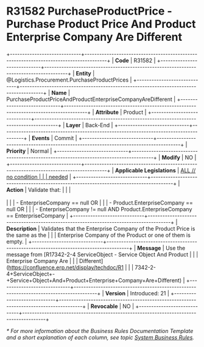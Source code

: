﻿---
erp.type: business-rule
erp.entity: Logistics.Procurement.PurchaseProductPrices
---

# R31582 PurchaseProductPrice - Purchase Product Price And Product Enterprise Company Are Different
+-----------------------------+---------------------------------------------------------------------------------------+
| **Code**                    | R31582                                                                                |
+-----------------------------+---------------------------------------------------------------------------------------+
| **Entity**                  | @Logistics.Procurement.PurchaseProductPrices                                          |
+-----------------------------+---------------------------------------------------------------------------------------+
| **Name**                    | PurchaseProductPriceAndProductEnterpriseCompanyAreDifferent                           |
+-----------------------------+---------------------------------------------------------------------------------------+
| **Attribute**               | Product                                                                               |
+-----------------------------+---------------------------------------------------------------------------------------+
| **Layer**                   | Back-End                                                                              |
+-----------------------------+---------------------------------------------------------------------------------------+
| **Events**                  | Commit                                                                                |
+-----------------------------+---------------------------------------------------------------------------------------+
| **Priority**                | Normal                                                                                |
+-----------------------------+---------------------------------------------------------------------------------------+
| **Modify**                  | NO                                                                                    |
+-----------------------------+---------------------------------------------------------------------------------------+
| **Applicable Legislations** | [ALL // no condition                                                                  |
|                             | needed](xref:applicable-legislations)                                                 |
+-----------------------------+---------------------------------------------------------------------------------------+
| **Action**                  | Validate that:                                                                        |
|                             | <br/><br/>                                                                            |
|                             | -   EnterpriseCompany == null OR                                                      |
|                             | -   Product.EnterpriseCompany == null OR                                              |
|                             | -   EnterpriseCompany != null AND Product.EnterpriseCompany == EnterpriseCompany      |
+-----------------------------+---------------------------------------------------------------------------------------+
| **Description**             | Validates that the Enterprise Company of the Product Price is the same as the         |
|                             | Enterprise Company оf the Product or one of them is empty.                            |
+-----------------------------+---------------------------------------------------------------------------------------+
| **Message**                 | Use the message from [R17342-2-4 ServiceObject - Service Object And Product           |
|                             | Enterprise Company Are                                                                |
|                             | Different](https://confluence.erp.net/display/techdoc/R1                              |
|                             | 7342-2-4+ServiceObject+-+Service+Object+And+Product+Enterprise+Company+Are+Different) |
+-----------------------------+---------------------------------------------------------------------------------------+
| **Version**                 | Introduced: 21                                                                        |
+-----------------------------+---------------------------------------------------------------------------------------+
| **Revocable**               | NO                                                                                    |
+-----------------------------+---------------------------------------------------------------------------------------+

*\* For more information about the Business Rules Documentation Template and a short explanation of each column, see
topic [System Business Rules](../templates/template-description-system-business-rules.md).*
